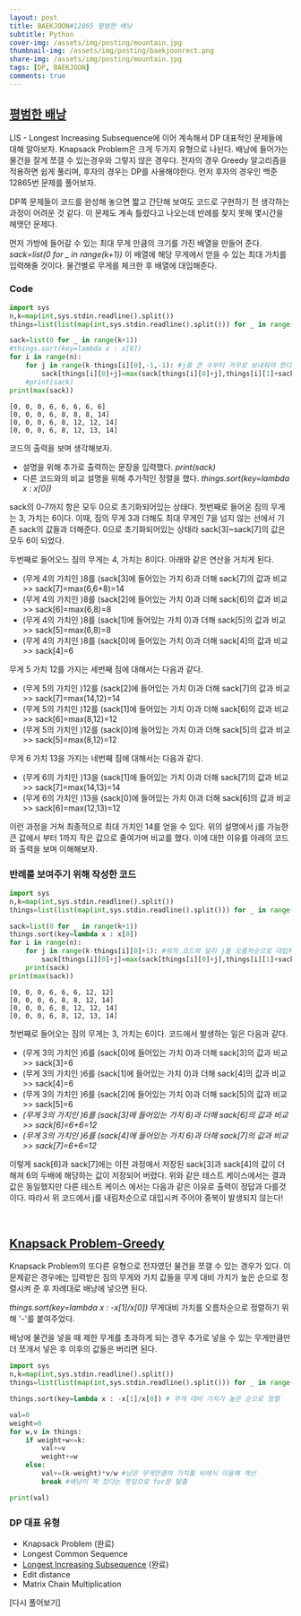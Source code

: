 ```yaml
---
layout: post
title: BAEKJOON#12865 평범한 배낭
subtitle: Python
cover-img: /assets/img/posting/mountain.jpg
thumbnail-img: /assets/img/posting/baekjoonrect.png
share-img: /assets/img/posting/mountain.jpg
tags: [DP, BAEKJOON]
comments: true
---
```


## [평범한 배낭](https://www.acmicpc.net/problem/12865)

LIS - Longest Increasing Subsequence에 이어 계속해서 DP 대표적인 문제들에 대해 알아보자.
Knapsack Problem은 크게 두가지 유형으로 나뉜다. 배낭에 들어가는 물건을 잘게 쪼갤 수 있는경우와 그렇지 않은 경우다. 전자의 경우 Greedy 알고리즘을 적용하면 쉽게 풀리며, 후자의 경우는 DP를 사용해야한다. 먼저 후자의 경우인 백준 12865번 문제를 풀어보자.

DP쪽 문제들이 코드를 완성해 놓으면 짧고 간단해 보여도 코드로 구현하기 전 생각하는 과정이 어려운 것 같다. 이 문제도 계속 틀렸다고 나오는데 반례를 찾지 못해 몇시간을 헤맷던 문제다.

먼저 가방에 들어갈 수 있는 최대 무게 만큼의 크기를 가진 배열을 만들어 준다.
_sack=list(0 for \_ in range(k+1))_
이 배열에 해당 무게에서 얻을 수 있는 최대 가치를 입력해줄 것이다.
물건별로 무게를 체크한 후 배열에 대입해준다.

### Code

```python
import sys
n,k=map(int,sys.stdin.readline().split())
things=list(list(map(int,sys.stdin.readline().split())) for _ in range(n))

sack=list(0 for _ in range(k+1))
#things.sort(key=lambda x : x[0])
for i in range(n):
    for j in range(k-things[i][0],-1,-1): #j를 큰 수부터 거꾸로 보내줘야 한다.
        sack[things[i][0]+j]=max(sack[things[i][0]+j],things[i][1]+sack[j])
    #print(sack)
print(max(sack))
```

```
[0, 0, 0, 6, 6, 6, 6, 6]
[0, 0, 0, 6, 8, 8, 8, 14]
[0, 0, 0, 6, 8, 12, 12, 14]
[0, 0, 0, 6, 8, 12, 13, 14]
```

코드의 출력을 보며 생각해보자.

- 설명을 위해 추가로 출력하는 문장을 입력했다. _print(sack)_
- 다른 코드와의 비교 설명을 위해 추가적인 정렬을 했다. _things.sort(key=lambda x : x[0])_

sack의 0-7까지 항은 모두 0으로 초기화되어있는 상태다.
첫번째로 들어온 짐의 무게는 3, 가치는 6이다. 이때, 짐의 무게 3과 더해도 최대 무게인 7을 넘지 않는 선에서 기존 sack의 값들과 더해준다. 0으로 초기화되어있는 상태라 sack[3]~sack[7]의 값은 모두 6이 되었다.

두번째로 들어오느 짐의 무게는 4, 가치는 8이다.
아래와 같은 연산을 거치게 된다.

- (무게 4의 가치인 )8를 (sack[3]에 들어있는 가치 6)과 더해 sack[7]의 값과 비교 >> sack[7]=max(6,6+8)=14
- (무게 4의 가치인 )8를 (sack[2]에 들어있는 가치 0)과 더해 sack[6]의 값과 비교 >> sack[6]=max(6,8)=8
- (무게 4의 가치인 )8를 (sack[1]에 들어있는 가치 0)과 더해 sack[5]의 값과 비교 >> sack[5]=max(6,8)=8
- (무게 4의 가치인 )8를 (sack[0]에 들어있는 가치 0)과 더해 sack[4]의 값과 비교 >> sack[4]=6

무게 5 가치 12를 가지는 세번째 짐에 대해서는 다음과 같다.

- (무게 5의 가치인 )12를 (sack[2]에 들어있는 가치 0)과 더해 sack[7]의 값과 비교 >> sack[7]=max(14,12)=14
- (무게 5의 가치인 )12를 (sack[1]에 들어있는 가치 0)과 더해 sack[6]의 값과 비교 >> sack[6]=max(8,12)=12
- (무게 5의 가치인 )12를 (sack[0]에 들어있는 가치 0)과 더해 sack[5]의 값과 비교 >> sack[5]=max(8,12)=12

무게 6 가치 13을 가지는 네번째 짐에 대해서는 다음과 같다.

- (무게 6의 가치인 )13을 (sack[1]에 들어있는 가치 0)과 더해 sack[7]의 값과 비교 >> sack[7]=max(14,13)=14
- (무게 6의 가치인 )13을 (sack[0]에 들어있는 가치 0)과 더해 sack[6]의 값과 비교 >> sack[6]=max(12,13)=12

이런 과정을 거쳐 최종적으로 최대 가치인 14를 얻을 수 있다.
위의 설명에서 j를 가능한 큰 값에서 부터 1까지 작은 값으로 줄여가며 비교를 했다.
이에 대한 이유를 아래의 코드와 출력을 보며 이해해보자.
<br>

### 반례를 보여주기 위해 작성한 코드

```python
import sys
n,k=map(int,sys.stdin.readline().split())
things=list(list(map(int,sys.stdin.readline().split())) for _ in range(n))

sack=list(0 for _ in range(k+1))
things.sort(key=lambda x : x[0])
for i in range(n):
    for j in range(k-things[i][0]+1): #위의 코드와 달리 j를 오름차순으로 대입해주었다.
        sack[things[i][0]+j]=max(sack[things[i][0]+j],things[i][1]+sack[j])
    print(sack)
print(max(sack))
```

```
[0, 0, 0, 6, 6, 6, 12, 12]
[0, 0, 0, 6, 8, 8, 12, 14]
[0, 0, 0, 6, 8, 12, 12, 14]
[0, 0, 0, 6, 8, 12, 13, 14]
```

첫번째로 들어오는 짐의 무게는 3, 가치는 6이다. 코드에서 발생하는 일은 다음과 같다.

- (무게 3의 가치인 )6를 (sack[0]에 들어있는 가치 0)과 더해 sack[3]의 값과 비교 >> sack[3]=6
- (무게 3의 가치인 )6를 (sack[1]에 들어있는 가치 0)과 더해 sack[4]의 값과 비교 >> sack[4]=6
- (무게 3의 가치인 )6를 (sack[2]에 들어있는 가치 0)과 더해 sack[5]의 값과 비교 >> sack[5]=6
- _(무게 3의 가치인 )6를 (sack[3]에 들어있는 가치 6)과 더해 sack[6]의 값과 비교 >> sack[6]=6+6=12_
- _(무게 3의 가치인 )6를 (sack[4]에 들어있는 가치 6)과 더해 sack[7]의 값과 비교 >> sack[7]=6+6=12_

이렇게 sack[6]과 sack[7]에는 이전 과정에서 저장된 sack[3]과 sack[4]의 값이 더해져 6의 두배에 해당하는 값이 저장되어 버렸다.
위와 같은 테스트 케이스에서는 결과 값은 동일했지만 다른 테스트 케이스 에서는 다음과 같은 이유로 출력이 정답과 다를것이다.
따라서 위 코드에서 j를 내림차순으로 대입시켜 주어야 중복이 발생되지 않는다!

<br>

## [Knapsack Problem-Greedy](https://en.wikipedia.org/wiki/Knapsack_problem)

Knapsack Problem의 또다른 유형으로 전자였던 물건을 쪼갤 수 있는 경우가 있다.
이 문제같은 경우에는 입력받은 짐의 무게와 가치 값들을 무게 대비 가치가 높은 순으로 정렬시켜 준 후 차례대로 배낭에 넣으면 된다.

_things.sort(key=lambda x : -x[1]/x[0])_
무게대비 가치를 오름차순으로 정렬하기 위해 '-'를 붙여주었다.

배낭에 물건을 넣을 때 제한 무게를 초과하게 되는 경우 추가로 넣을 수 있는 무게만큼만 더 쪼개서 넣은 후 이후의 값들은 버리면 된다.

```python
import sys
n,k=map(int,sys.stdin.readline().split())
things=list(list(map(int,sys.stdin.readline().split())) for _ in range(n))

things.sort(key=lambda x : -x[1]/x[0]) # 무게 대비 가치가 높은 순으로 정렬

val=0
weight=0
for w,v in things:
    if weight+w<=k:
        val+=v
        weight+=w
    else:
        val+=(k-weight)*v/w #남은 무게만큼의 가치를 비례식 이용해 계산
        break #배낭이 꽉 찼다는 뜻임으로 for문 탈출

print(val)
```

### DP 대표 유형

- Knapsack Problem (완료)
- Longest Common Sequence
- [Longest Increasing Subsequence](https://youseop.github.io/2020-09-29-BAEKJOON-DP.1-LIS/) (완료)
- Edit distance
- Matrix Chain Multiplication

[다시 풀어보기]
<br>
<br>
